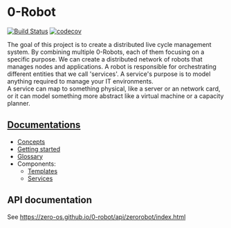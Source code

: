 # 0-Robot
[![Build Status](https://travis-ci.org/zero-os/0-robot.svg?branch=master)](https://travis-ci.org/zero-os/0-robot)
[![codecov](https://codecov.io/gh/zero-os/zerorobot/branch/master/graph/badge.svg)](https://codecov.io/gh/zero-os/zerorobot)

The goal of this project is to create a distributed live cycle management system.
By combining multiple 0-Robots, each of them focusing on a specific purpose. We can create a distributed network of robots that manages nodes and applications.
A robot is responsible for orchestrating different entities that we call 'services'. A service's purpose is to model anything required to manage your IT environments.  
A service can map to something physical, like a server or an network card, or it can model something more abstract like a virtual machine or a capacity planner.

## [Documentations](docs)
- [Concepts](docs/concepts.md)
- [Getting started](docs/getting_started.md)
- [Glossary](docs/glossary.md)
- Components:
    - [Templates](docs/templates/README.md)
    - [Services](docs/services/README.md)
## API documentation
See https://zero-os.github.io/0-robot/api/zerorobot/index.html
